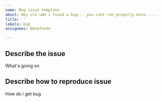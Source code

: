 ```yaml
---
name: Bug issue template
about: Hey vro umm i found a bug... you cant run properly boro.....
title: ''
labels: bug
assignees: Benefonde

---
```


## Describe the issue
What's going on

## Describe how to reproduce issue
How do i get bug
